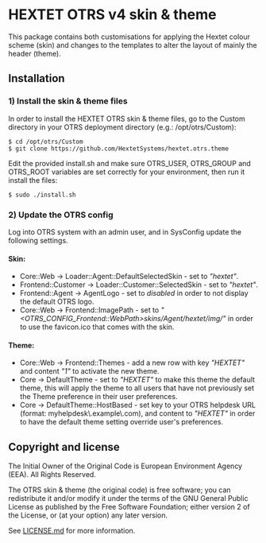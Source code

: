 # HEXTET OTRS v4 skin & theme

This package contains both customisations for applying the Hextet colour scheme (skin) and changes to the templates to alter the layout of mainly the header (theme). 

## Installation

### 1) Install the skin & theme files
In order to install the HEXTET OTRS skin & theme files, go to the Custom directory in your OTRS deployment directory (e.g.: /opt/otrs/Custom):

    $ cd /opt/otrs/Custom
    $ git clone https://github.com/HextetSystems/hextet.otrs.theme

Edit the provided install.sh and make sure OTRS_USER, OTRS_GROUP and OTRS_ROOT variables are set correctly for your environment, then run it install the files:

    $ sudo ./install.sh

### 2) Update the OTRS config
Log into OTRS system with an admin user, and in SysConfig update the following settings.

#### Skin:

* Core::Web -> Loader::Agent::DefaultSelectedSkin - set to *"hextet"*.
* Frontend::Customer -> Loader::Customer::SelectedSkin - set to *"hextet"*.
* Frontend::Agent -> AgentLogo - set to *disabled* in order to not display the default OTRS logo.
* Core::Web -> Frontend::ImagePath - set to *"<OTRS_CONFIG_Frontend::WebPath>skins/Agent/hextet/img/"* in order to use the favicon.ico that comes with the skin.

#### Theme:

* Core::Web -> Frontend::Themes - add a new row with key *"HEXTET"* and content *"1"* to activate the new theme.
* Core -> DefaultTheme - set to *"HEXTET"* to make this theme the default theme, this will apply the theme to all users that have not previously set the Theme preference in their user preferences.
* Core -> DefaultTheme::HostBased - set key to your OTRS helpdesk URL (format: myhelpdesk\\.example\\.com), and content to *"HEXTET"* in order to have the default theme setting override user's preferences.

## Copyright and license

The Initial Owner of the Original Code is European Environment Agency (EEA).
All Rights Reserved.

The OTRS skin & theme (the original code) is free software;
you can redistribute it and/or modify it under the terms of the GNU
General Public License as published by the Free Software Foundation;
either version 2 of the License, or (at your option) any later
version.

See [LICENSE.md](./LICENSE.md) for more information.